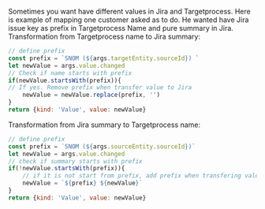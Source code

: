 Sometimes you want have different values in Jira and Targetprocess. Here is example of mapping one customer asked as to do.
He wanted have Jira issue key as prefix in Targetprocess Name and pure summary in Jira.
Transformation from Targetprocess name to Jira summary:

```js
// define prefix
const prefix = `SNOM (${args.targetEntity.sourceId}) `
let newValue = args.value.changed
// Check if name starts with prefix
if(newValue.startsWith(prefix)){
// If yes. Remove prefix when transfer value to Jira
    newValue = newValue.replace(prefix, '')
}
return {kind: 'Value', value: newValue}

```

Transformation from Jira summary to Targetprocess name:

```js
// define prefix
const prefix = `SNOM (${args.sourceEntity.sourceId})`
let newValue = args.value.changed
// check if summary starts with prefix
if(!newValue.startsWith(prefix)){
    // if it is not start from prefix, add prefix when transfering value to Targetprocess
    newValue = `${prefix} ${newValue}`
}
return {kind: 'Value', value: newValue}

```